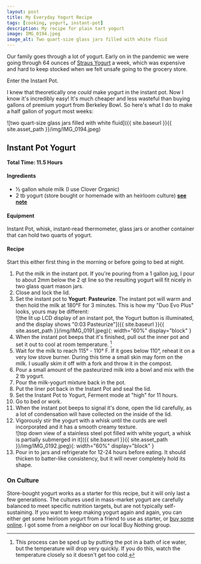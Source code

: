 ```yaml
---
layout: post
title: My Everyday Yogurt Recipe
tags: [cooking, yogurt, instant-pot]
description: My recipe for plain tart yogurt
image: IMG_0194.jpeg
image_alt: Two quart-size glass jars filled with white fluid
---
```


Our family goes through a lot of yogurt. Early on in the pandemic we were going through 64 ounces of [Straus Yogurt](https://www.strausfamilycreamery.com/products/european-style-yogurt/) a week, which was expensive and hard to keep stocked when we felt unsafe going to the grocery store.

Enter the Instant Pot.

I knew that theoretically one _could_ make yogurt in the instant pot. Now I know it's incredibly easy! It's much cheaper and less wasteful than buying gallons of premium yogurt from Berkeley Bowl. So here's what I do to make a half gallon of yogurt most weeks:

![two quart-size glass jars filled with white fluid]({{ site.baseurl }}{{ site.asset_path }}/img/IMG_0194.jpeg)

Instant Pot Yogurt
-------------------------

**Total Time: 11.5 Hours**

#### Ingredients

*  ½ gallon whole milk (I use Clover Organic)
*  2 tb yogurt (store bought or homemade with an heirloom culture) [__see note__](#on-culture)

#### Equipment

Instant Pot, whisk, instant-read thermometer, glass jars or another container that can hold two quarts of yogurt.

#### Recipe

Start this either first thing in the morning or before going to bed at night.

1. Put the milk in the instant pot. If you're pouring from a 1 gallon jug, I pour to about 2mm below the 2 qt line so the resulting yogurt will fit nicely in two glass quart mason jars.
1. Close and lock the lid.
1. Set the instant pot to **Yogurt**: **Pasteurize**. The instant pot will warm and then hold the milk at 180°F for 3 minutes. This is how my "Duo Evo Plus" looks, yours may be different:
<br> ![the lit up LCD display of an instant pot, the Yogurt button is illuminated, and the display shows "0:03 Pasteurize"]({{ site.baseurl }}{{ site.asset_path }}/img/IMG_0191.jpeg){: width="60%" display="block" }
1. When the instant pot beeps that it's finished, pull out the inner pot and set it out to cool at room temperature. [^1]
1. Wait for the milk to reach 115° - 110° F. If it goes below 110°, reheat it on a very low stove burner. During this time a small skin may form on the milk. I usually skim it off with a fork and throw it in the compost.
1. Pour a small amount of the pasteurized milk into a bowl and mix with the 2 tb yogurt.
1. Pour the milk-yogurt mixture back in the pot.
1. Put the liner pot back in the Instant Pot and seal the lid.
1. Set the Instant Pot to Yogurt, Ferment mode at "high" for 11 hours.
1. Go to bed or work.
1. When the instant pot beeps to signal it's done, open the lid carefully, as a lot of condensation will have collected on the inside of the lid.
1. Vigorously stir the yogurt with a whisk until the curds are well incorporated and it has a smooth creamy texture. <br> ![top down view of a stainless steel pot filled with white yogurt, a whisk is partially submerged in it]({{ site.baseurl }}{{ site.asset_path }}/img/IMG_0192.jpeg){: width="60%" display="block" }
1. Pour in to jars and refrigerate for 12-24 hours before eating. It should thicken to batter-like consistency, but it will never completely hold its shape.

### On Culture

Store-bought yogurt works as a starter for this recipe, but it will only last a few generations. The cultures used in mass-market yogurt are carefully balanced to meet specific nutrition targets, but are not typically self-sustaining. If you want to keep making yogurt again and again, you can either get some heirloom yogurt from a friend to use as starter, or [buy some online](https://culturesforhealth.com/products/bulgarian-yogurt-starter). I got some from a neighbor on our local Buy Nothing group.

[^1]: This process can be sped up by putting the pot in a bath of ice water, but the temperature will drop very quickly. If you do this, watch the temperature closely so it doesn't get too cold.
